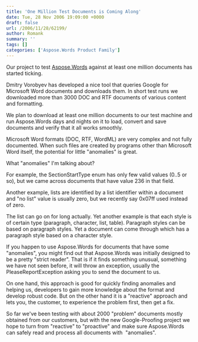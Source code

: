 ```yaml
---
title: 'One Million Test Documents is Coming Along'
date: Tue, 28 Nov 2006 19:09:00 +0000
draft: false
url: /2006/11/28/62199/
author: Romank
summary: ''
tags: []
categories: ['Aspose.Words Product Family']
---
```


Our project to test [Aspose.Words][1] against at least one million documents has started ticking.

Dmitry Vorobyev has developed a nice tool that queries Google for Microsoft Word documents and downloads them. In short test runs we downloaded more than 3000 DOC and RTF documents of various content and formatting.

We plan to download at least one million documents to our test machine and run Aspose.Words days and nights on it to load, convert and save documents and verify that it all works smoothly.

Microsoft Word formats (DOC, RTF, WordML) are very complex and not fully documented. When such files are created by programs other than Microsoft Word itself, the potential for little "anomalies" is great.

What "anomalies" I'm talking about?

For example, the SectionStartType enum has only few valid values (0..5 or so), but we came across documents that have value 236 in that field.

Another example, lists are identified by a list identifier within a document and "no list" value is usually zero, but we recently say 0x07ff used instead of zero.

The list can go on for long actually. Yet another example is that each style is of certain type (paragraph, character, list, table). Paragraph styles can be based on paragraph styles. Yet a document can come through which has a paragraph style based on a character style.

If you happen to use Aspose.Words for documents that have some "anomalies", you might find out that Aspose.Words was initially designed to be a pretty "strict reader". That is if it finds something unusual, something we have not seen before, it will throw an exception, usually the PleaseReportException asking you to send the document to us.

On one hand, this approach is good for quickly finding anomalies and helping us, developers to gain more knowledge about the format and develop robust code. But on the other hand it is a "reactive" approach and lets you, the customer, to experience the problem first, then get a fix.

So far we've been testing with about 2000 "problem" documents mostly obtained from our customers, but with the new Google-Proofing project we hope to turn from "reactive" to "proactive" and make sure Aspose.Words can safely read and process all documents with  "anomalies".




[1]: /Products/Aspose.Words




